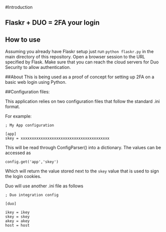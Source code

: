 #Introduction

## Flaskr + DUO = 2FA your login

## How to use
Assuming you already have Flaskr setup just run ``` python flaskr.py ``` in the main directory of this repository.
Open a browser session to the URL specified by Flask. Make sure that you can reach the cloud servers for Duo Security to allow authentication.

##About
This is being used as a proof of concept for setting up 2FA on a basic web login using Python.

##Configuration files:

This application relies on two configuration files that follow the standard .ini format.

For example:
```
; My App configuration

[app]
skey = xxxxxxxxxxxxxxxxxxxxxxxxxxxxxxxxxxxxxxxx
```
This will be read through ConfigParser() into a dictionary. The values can be accessed as

    config.get('app','skey')

Which will return the value stored next to the `skey` value that is used to sign the login cookies.

Duo will use another .ini file as follows
```
; Duo integration config

[duo]

ikey = ikey
skey = skey
akey = akey
host = host
```
